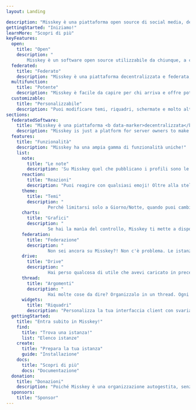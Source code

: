 ```yaml
---
layout: Landing

description: "Misskey è una piattaforma open source di social media, decentralizzata e per sempre free!"
gettingStarted: "Iniziamo!"
learnMore: "Scopri di più"
keyFeatures:
  open:
    title: "Open"
    description: "
		Misskey è un software open source utilizzabile da chiunque, a cui tutti possono contribuire."
  federated:
    title: "Federato"
    description: "Misskey è una piattaforma decentralizzata e federata, connette le comunità tramite diverse istanze."
  multifunction:
    title: "Potente"
    description: "Misskey è facile da capire per chi arriva e offre potenti funzionalità agli utenti più avanzati."
  customizable:
    title: "Personalizzabile"
    description: "Puoi modificare temi, riquadri, schermate e molto altro. L'interfaccia grafica si adatta alle tue esigenze!"
sections:
  federatedSoftware:
    title: "Misskey è una piattaforma <b data-marker>decentralizzata</b>."
    description: "Misskey is just a platform for server owners to make their own instances of Misskey, and they can all talk to each other! There's large instances for the masses, smaller ones for groups, fandoms, and subcultures, and even instances just for individuals and their friends. Want to have even more control? You can make your own instance on your server with relative ease, cutting ties from any large company who wants to spy on you and sell your data. Misskey is about community and sharing, not corporations and big tech. Have friends not on Misskey? No problem! Because Misskey is on the Fediverse (ActivityPub), you can interact with people on other platforms like Mastodon, PixelFed, PeerTube, and more!"
  features:
    title: "Funzionalità"
    description: "Misskey ha una ampia gamma di funzionalità uniche!"
    list:
      note:
        title: "Le note"
        description: 'Su Misskey quel che pubblicano i profili sono le NOTE. Riempi le conversazioni con: citazioni, emoji personalizzabili, animazioni dei testi, contenuti sensibili, immagini multiple, video, GIF, audio e altro!'
      reaction:
        title: "Reazioni"
        description: "Puoi reagire con qualsiasi emoji! Oltre alla stellina e il pollicione, esprimi come ti senti cliccando un solo bottone."
      theme:
        title: "Temi"
        description: "
				Perché limitarsi solo a Giorno/Notte, quando puoi cambiare qualsiasi colore? Tramite le funzioni intuitive di Misskey oggi puoi personalizzare l'interfaccia come desideri."
      charts:
        title: "Grafici"
        description: "
				Se hai la manìa del controllo, Misskey ti mette a disposizione grafici pontentissimi che permettono di monitorare, in tempo reale, come sta andando l'istanza."
      federation:
        title: "Federazione"
        description: "
				Non sei ancora su Misskey?! Non c'è problema. Le istanze Misskey parlano l'una con l'altra, oltre a Mastodon, Pixelfed, PeerTube, Soapbox e Pleroma. Puoi raggiungere le tue amicizie in tutto il Fediverso!"
      drive:
        title: "Drive"
        description: "
				Hai perso qualcosa di utile che avevi caricato in precedenza? Il Drive ti permette di gestire lo spazio disponibile per gli allegati, direttamente sul tuo profilo!"
      thread:
        title: "Argomenti"
        description: "
				Hai molte cose da dire? Organizzalo in un thread. Ogni Nota ti mette a disposizione 3000 caratteri (di solito). Le converazioni possono andare di lungo per ore!"
      widgets:
        title: "Riquadri"
        description: "Personalizza la tua interfaccia client con svariati riquadri pesonalizzabili, il calendario, le notifiche, l'orologio, le statistiche..."
  gettingStarted:
    title: "Entra subito in Misskey!"
    find:
      title: "Trova una istanza!"
      list: "Elenco istanze"
    create:
      title: "Prepara la tua istanza"
      guide: "Installazione"
    docs:
      title: "Scopri di più"
      docs: "Documentazione"
  donation:
    title: "Donazioni"
    description: "Poiché Misskey è una organizzazione autogestita, senza incassi, per sopravvivere, si affida alla vostra generosità. Dunque, considera l'opzione di una donazione per progredirne la qualità negli anni!"
  sponsors:
    title: "Sponsor"
---
```


<style>
	.screenshot.desktop {
		content: url("/screenshot-desktop-it.png");
	}
	.screenshot.mobile {
		content: url("/screenshot-mobile-it.png");
	}
/**
	.widgets {
		content: url("/top-features-widgets-it.png");
	}
**/
</style>
